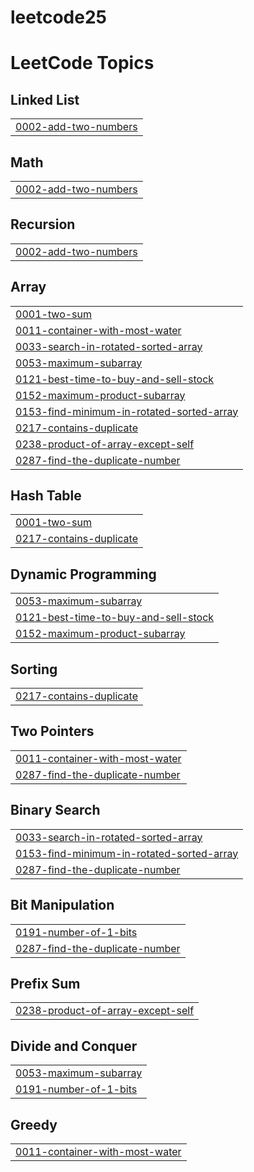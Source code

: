# leetcode25
<!---LeetCode Topics Start-->
# LeetCode Topics
## Linked List
|  |
| ------- |
| [0002-add-two-numbers](https://github.com/Ajinkya-W/leetcode25/tree/master/0002-add-two-numbers) |
## Math
|  |
| ------- |
| [0002-add-two-numbers](https://github.com/Ajinkya-W/leetcode25/tree/master/0002-add-two-numbers) |
## Recursion
|  |
| ------- |
| [0002-add-two-numbers](https://github.com/Ajinkya-W/leetcode25/tree/master/0002-add-two-numbers) |
## Array
|  |
| ------- |
| [0001-two-sum](https://github.com/Ajinkya-W/leetcode25/tree/master/0001-two-sum) |
| [0011-container-with-most-water](https://github.com/Ajinkya-W/leetcode25/tree/master/0011-container-with-most-water) |
| [0033-search-in-rotated-sorted-array](https://github.com/Ajinkya-W/leetcode25/tree/master/0033-search-in-rotated-sorted-array) |
| [0053-maximum-subarray](https://github.com/Ajinkya-W/leetcode25/tree/master/0053-maximum-subarray) |
| [0121-best-time-to-buy-and-sell-stock](https://github.com/Ajinkya-W/leetcode25/tree/master/0121-best-time-to-buy-and-sell-stock) |
| [0152-maximum-product-subarray](https://github.com/Ajinkya-W/leetcode25/tree/master/0152-maximum-product-subarray) |
| [0153-find-minimum-in-rotated-sorted-array](https://github.com/Ajinkya-W/leetcode25/tree/master/0153-find-minimum-in-rotated-sorted-array) |
| [0217-contains-duplicate](https://github.com/Ajinkya-W/leetcode25/tree/master/0217-contains-duplicate) |
| [0238-product-of-array-except-self](https://github.com/Ajinkya-W/leetcode25/tree/master/0238-product-of-array-except-self) |
| [0287-find-the-duplicate-number](https://github.com/Ajinkya-W/leetcode25/tree/master/0287-find-the-duplicate-number) |
## Hash Table
|  |
| ------- |
| [0001-two-sum](https://github.com/Ajinkya-W/leetcode25/tree/master/0001-two-sum) |
| [0217-contains-duplicate](https://github.com/Ajinkya-W/leetcode25/tree/master/0217-contains-duplicate) |
## Dynamic Programming
|  |
| ------- |
| [0053-maximum-subarray](https://github.com/Ajinkya-W/leetcode25/tree/master/0053-maximum-subarray) |
| [0121-best-time-to-buy-and-sell-stock](https://github.com/Ajinkya-W/leetcode25/tree/master/0121-best-time-to-buy-and-sell-stock) |
| [0152-maximum-product-subarray](https://github.com/Ajinkya-W/leetcode25/tree/master/0152-maximum-product-subarray) |
## Sorting
|  |
| ------- |
| [0217-contains-duplicate](https://github.com/Ajinkya-W/leetcode25/tree/master/0217-contains-duplicate) |
## Two Pointers
|  |
| ------- |
| [0011-container-with-most-water](https://github.com/Ajinkya-W/leetcode25/tree/master/0011-container-with-most-water) |
| [0287-find-the-duplicate-number](https://github.com/Ajinkya-W/leetcode25/tree/master/0287-find-the-duplicate-number) |
## Binary Search
|  |
| ------- |
| [0033-search-in-rotated-sorted-array](https://github.com/Ajinkya-W/leetcode25/tree/master/0033-search-in-rotated-sorted-array) |
| [0153-find-minimum-in-rotated-sorted-array](https://github.com/Ajinkya-W/leetcode25/tree/master/0153-find-minimum-in-rotated-sorted-array) |
| [0287-find-the-duplicate-number](https://github.com/Ajinkya-W/leetcode25/tree/master/0287-find-the-duplicate-number) |
## Bit Manipulation
|  |
| ------- |
| [0191-number-of-1-bits](https://github.com/Ajinkya-W/leetcode25/tree/master/0191-number-of-1-bits) |
| [0287-find-the-duplicate-number](https://github.com/Ajinkya-W/leetcode25/tree/master/0287-find-the-duplicate-number) |
## Prefix Sum
|  |
| ------- |
| [0238-product-of-array-except-self](https://github.com/Ajinkya-W/leetcode25/tree/master/0238-product-of-array-except-self) |
## Divide and Conquer
|  |
| ------- |
| [0053-maximum-subarray](https://github.com/Ajinkya-W/leetcode25/tree/master/0053-maximum-subarray) |
| [0191-number-of-1-bits](https://github.com/Ajinkya-W/leetcode25/tree/master/0191-number-of-1-bits) |
## Greedy
|  |
| ------- |
| [0011-container-with-most-water](https://github.com/Ajinkya-W/leetcode25/tree/master/0011-container-with-most-water) |
<!---LeetCode Topics End-->